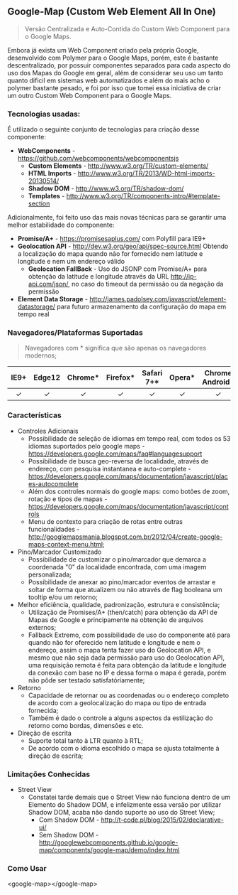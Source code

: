 ## Google-Map (Custom Web Element All In One)

> Versão Centralizada e Auto-Contida do Custom Web Component para o Google Maps.

Embora já exista um Web Component criado pela própria Google, 
desenvolvido com Polymer para o Google Maps, porém, este é 
bastante descentralizado, por possuir componentes separados para 
cada aspecto do uso dos Mapas do Google em geral, além de considerar
seu uso um tanto quanto dificil em sistemas web automatizados e além
do mais acho o polymer bastante pesado, e foi por isso que tomei essa
iniciativa de criar um outro Custom Web Component para o Google Maps.

### Tecnologias usadas:

É utilizado o seguinte conjunto de tecnologias para criação desse componente:

- **WebComponents** - https://github.com/webcomponents/webcomponentsjs
  - **Custom Elements** - http://www.w3.org/TR/custom-elements/
  - **HTML Imports** - http://www.w3.org/TR/2013/WD-html-imports-20130514/
  - **Shadow DOM** - http://www.w3.org/TR/shadow-dom/
  - **Templates** - http://www.w3.org/TR/components-intro/#template-section

Adicionalmente, foi feito uso das mais novas técnicas para se garantir uma melhor estabilidade do componente:

- **Promise/A+** - https://promisesaplus.com/ com Polyfill para IE9+
- **Geolocation API** - http://dev.w3.org/geo/api/spec-source.html Obtendo a localização do mapa quando não for fornecido nem latitude e longitude e nem um endereço válido
  - **Geolocation FallBack** - Uso do JSONP com Promise/A+ para obtenção da latitude e longitude através da URL http://ip-api.com/json/, no caso do timeout da permissão ou da negação da permissão
- **Element Data Storage** - http://james.padolsey.com/javascript/element-datastorage/ para futuro armazenamento da configuração do mapa em tempo real

### Navegadores/Plataformas Suportadas

> Navegadores com * significa que são apenas os navegadores modernos;

| IE9+ | Edge12 | Chrome* | Firefox* | Safari 7+* | Opera* | Chrome Android* | Mobile Safari* |
|:----:|:------:|:-------:|:--------:|:----------:|:------:|:---------------:|:--------------:|
|  ✓   |    ✓   |    ✓    |     ✓    |      ✓     |    ✓    |        ✓        |        ✓       |

### Características
- Controles Adicionais
  - Possibilidade de seleção de idiomas em tempo real, com todos os 53 idiomas suportados pelo google maps - https://developers.google.com/maps/faq#languagesupport
  - Possibilidade de busca geo-reversa de localidade, através de endereço, com pesquisa instantanea e auto-complete - https://developers.google.com/maps/documentation/javascript/places-autocomplete
  - Além dos controles normais do google maps: como botões de zoom, rotação e tipos de mapas - https://developers.google.com/maps/documentation/javascript/controls
  - Menu de contexto para criação de rotas entre outras funcionalidades - http://googlemapsmania.blogspot.com.br/2012/04/create-google-maps-context-menu.html;
- Pino/Marcador Customizado
  - Possibilidade de customizar o pino/marcador que demarca a coordenada "0" da localidade encontrada, com uma imagem personalizada;
  - Possibilidade de anexar ao pino/marcador eventos de arrastar e soltar de forma que atualizem ou não através de flag booleana um tooltip e/ou um retorno;
- Melhor eficiência, qualidade, padronização, estrutura e consistência;
  - Utilização de Promises/A+ (then/catch) para obtenção da API de Mapas de Google e principamente na obtenção de arquivos externos;
  - Fallback Extremo, com possibilidade de uso do componente até para quando não for oferecido nem latitude e longitude e nem o endereço, assim o mapa tenta fazer uso do Geolocation API, e mesmo que não seja dada permissão para uso do Geolocation API, uma requisição remota é feita para obtenção da latitude e longitude da conexão com base no IP e dessa forma o mapa é gerada, porém não pôde ser testado satisfatóriamente;
- Retorno
  - Capacidade de retornar ou as coordenadas ou o endereço completo de acordo com a geolocalização do mapa ou tipo de entrada fornecida;
  - Também é dado o controle a alguns aspectos da estilização do retorno como bordas, dimensões e etc.
- Direção de escrita
  - Suporte total tanto à LTR quanto à RTL;
  - De acordo com o idioma escolhido o mapa se ajusta totalmente à direção de escrita;

### Limitações Conhecidas
- Street View
  - Constatei tarde demais que o Street View não funciona dentro de um Elemento do Shadow DOM, e infelizmente essa versão por utilizar Shadow DOM, acaba não dando suporte ao uso do Street View;
    - Com Shadow DOM - http://t-code.pl/blog/2015/02/declarative-ui/
    - Sem Shadow DOM - http://googlewebcomponents.github.io/google-map/components/google-map/demo/index.html

### Como Usar

&lt;google-map&gt;&lt;/google-map&gt;